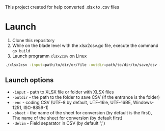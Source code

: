 This project created for help converted .xlsx to .csv files

# Launch
1. Clone this repository
2. While on the blade level with the xlsx2csv.go file, execute the command `go build`
3. Launch programm `xlsx2csv` on Linux

```bash
./xlsx2csv -input=path/to/dir/or/file -outdir=path/to/dir/to/save/csv -enc=utf8
```
## Launch options
 -  `-input` - path to XLSX file or folder with XLSX files 
 - `-outdir` - the path to the folder to save CSV (if the entrance is the folder)
 - `-enc` - coding CSV (UTF-8 by default, UTF-16le, UTF-16BE, Windows-1251, ISO-8859-1)
 - `-sheet` - the name of the sheet for conversion (by default is the first), The name of the sheet for conversion (by default first)
 - `-delim` - Field separator in CSV (by default ';')
